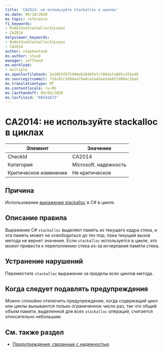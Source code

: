 ```yaml
---
title: 'CA2014: не используйте stackalloc в циклах'
ms.date: 06/18/2020
ms.topic: reference
f1_keywords:
- DoNotUseStackallocInLoops
- CA2014
helpviewer_keywords:
- DoNotUseStackallocInLoops
- CA2014
author: stephentoub
ms.author: stoub
manager: jeffhand
ms.workload:
- multiple
ms.openlocfilehash: 2a1093f672498ab3848fe7c788dafa805cd33a40
ms.sourcegitcommit: 71dc01c3d94ea79a0cafa41ee5ab02fd86ec2bad
ms.translationtype: MT
ms.contentlocale: ru-RU
ms.lasthandoff: 09/08/2020
ms.locfileid: "89541672"
---
```

# <a name="ca2014-do-not-use-stackalloc-in-loops"></a>CA2014: не используйте stackalloc в циклах

|Элемент|Значение|
|-|-|
|CheckId|CA2014|
|Категория|Microsoft. надежность|
|Критическое изменение|Не критическое|

## <a name="cause"></a>Причина

Использование [выражения stackalloc](/dotnet/csharp/language-reference/operators/stackalloc) в C# в цикле.

## <a name="rule-description"></a>Описание правила

Выражение C# `stackalloc` выделяет память из текущего кадра стека, и эта память может не освободиться до тех пор, пока текущий вызов метода не вернет значение. Если `stackalloc` используется в цикле, это может привести к переполнению стека из-за исчерпания памяти стека.

## <a name="how-to-fix-violations"></a>Устранение нарушений

Переместите `stackalloc` выражение за пределы всех циклов метода.

## <a name="when-to-suppress-warnings"></a>Когда следует подавлять предупреждения

Можно спокойно отключить предупреждение, когда содержащий цикл или циклы вызываются только ограниченное число раз, так что общий объем памяти, выделенной для всех `stackalloc` операций, считается относительно небольшим.

## <a name="see-also"></a>См. также раздел

- [Предупреждения, связанные с надежностью](../code-quality/reliability-warnings.md)
